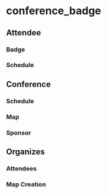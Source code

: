 # conference_badge

## Attendee

### Badge

### Schedule

## Conference

### Schedule

### Map

### Sponsor

## Organizes

### Attendees

### Map Creation






